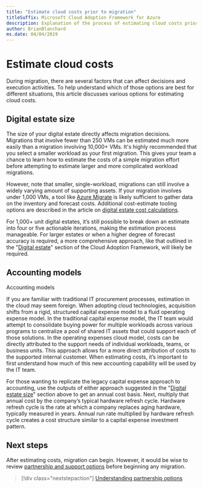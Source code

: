 ```yaml
---
title: "Estimate cloud costs prior to migration"
titleSuffix: Microsoft Cloud Adoption Framework for Azure
description: Explanation of the process of estimating cloud costs prior to migration.
author: BrianBlanchard
ms.date: 04/04/2019
---
```


# Estimate cloud costs

During migration, there are several factors that can affect decisions and execution activities. To help understand which of those options are best for different situations, this article discusses various options for estimating cloud costs.

## Digital estate size

The size of your digital estate directly affects migration decisions. Migrations that involve fewer than 250 VMs can be estimated much more easily than a migration involving 10,000+ VMs. It's highly recommended that you select a smaller workload as your first migration. This gives your team a chance to learn how to estimate the costs of a simple migration effort before attempting to estimate larger and more complicated workload migrations.

However, note that smaller, single-workload, migrations can still involve a widely varying amount of supporting assets. If your migration involves under 1,000 VMs, a tool like [Azure Migrate](/azure/migrate/migrate-overview) is likely sufficient to gather data on the inventory and forecast costs. Additional cost-estimate tooling options are described in the article on [digital estate cost calculations](../../../digital-estate/calculate.md).

For 1,000+ unit digital estates, it’s still possible to break down an estimate into four or five actionable iterations, making the estimation process manageable. For larger estates or when a higher degree of forecast accuracy is required, a more comprehensive approach, like that outlined in the "[Digital estate](../../../digital-estate/index.md)" section of the Cloud Adoption Framework, will likely be required.

## Accounting models

Accounting models

If you are familiar with traditional IT procurement processes, estimation in the cloud may seem foreign. When adopting cloud technologies, acquisition shifts from a rigid, structured capital expense model to a fluid operating expense model. In the traditional capital expense model, the IT team would attempt to consolidate buying power for multiple workloads across various programs to centralize a pool of shared IT assets that could support each of those solutions. In the operating expenses cloud model, costs can be directly attributed to the support needs of individual workloads, teams, or business units. This approach allows for a more direct attribution of costs to the supported internal customer. When estimating costs, it’s important to first understand how much of this new accounting capability will be used by the IT team.

For those wanting to replicate the legacy capital expense approach to accounting, use the outputs of either approach suggested in the "[Digital estate size](#digital-estate-size)" section above to get an annual cost basis. Next, multiply that annual cost by the company’s typical hardware refresh cycle. Hardware refresh cycle is the rate at which a company replaces aging hardware, typically measured in years. Annual run rate multiplied by hardware refresh cycle creates a cost structure similar to a capital expense investment pattern.

## Next steps

After estimating costs, migration can begin. However, it would be wise to review [partnership and support options](./partnership-options.md) before beginning any migration.

> [!div class="nextstepaction"]
> [Understanding partnership options](./partnership-options.md)